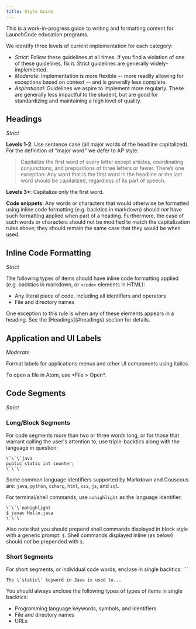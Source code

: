 ```yaml
---
title: Style Guide
---
```


This is a work-in-progress guide to writing and formatting content for LaunchCode education programs.

We identify three levels of current implementation for each category:

- *Strict*: Follow these guidelines at all times. If you find a violation of one of these guidelines, fix it. Strict guidelines are generally widely-implemented.
- *Moderate*: Implementation is more flexible -- more readily allowing for exceptions based on context -- and is generally less complete.
- *Aspirational*: Guidelines we aspire to implement more regularly. These are generally less impactful to the student, but are good for standardizing and maintaining a high level of quality.

## Headings

*Strict*

**Levels 1-2**: Use sentence case (all major words of the headline capitalized). For the definition of "major word" we defer to AP style:

> Capitalize the first word of every letter except articles, coordinating conjunctions, and prepositions of three letters or fewer. There’s one exception: Any word that is the first word in the headline or the last word should be capitalized, regardless of its part of speech.

**Levels 3+**: Capitalize only the first word.

**Code snippets**: Any words or characters that would otherwise be formatted using inline code formatting (e.g. backtics in markdown) should *not* have such formatting applied when part of a heading. Furthermore, the case of such words or characters should not be modified to match the capitalization rules above; they should remain the same case that they would be when used.

## Inline Code Formatting

*Strict*

The following types of items should have inline code formatting applied (e.g. backtics in markdown, or `<code>` elements in HTML):

- Any literal piece of code, including all identifiers and operators
- File and directory names

<aside class="aside-note" markdown="1">
One exception to this rule is when any of these elements appears in a heading. See the [Headings](#headings) section for details.
</aside>

## Application and UI Labels

*Moderate*

Format labels for applications menus and other UI components using italics.

<aside class="aside-example" markdown="1">
To open a file in Atom, use *File > Open*.
</aside>

## Code Segments

*Strict*

### Long/Block Segments

For code segments more than two or three words long, or for those that warrant calling the user's attention to, use triple-backtics along with the language in question:

```nohighlight
\`\`\`java
public static int counter;
\`\`\`
```

Some common language identifiers supported by Markdown and Couscous are: `java`, `python`, `csharp`, `html`, `css`, `js`, and `sql`.

For terminal/shell commands, use `nohighlight` as the language identifier:

```nohighlight
\`\`\`nohighlight
$ javac Hello.java
\`\`\`
```

Also note that you should prepend shell commands displayed in block style with a generic prompt: `$`. Shell commands displayed inline (as below) should _not_ be prepended with `$`.

### Short Segments

For short segments, or individual code words, enclose in single backtics: `\``

```nohighlight
The \`static\` keyword in Java is used to...
```

You should always enclose the following types of types of items in single backtics:

- Programming language keywords, symbols, and identifiers
- File and directory names
- URLs
